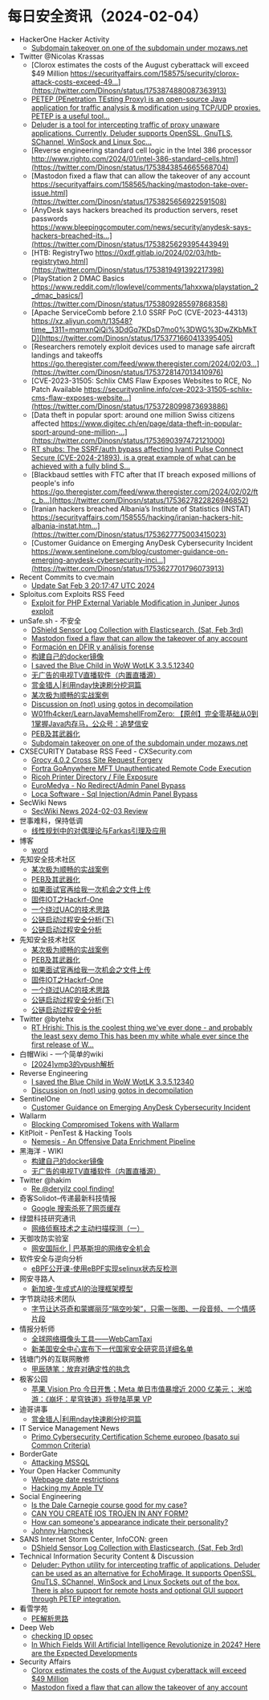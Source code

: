 # 每日安全资讯（2024-02-04）

- HackerOne Hacker Activity
  - [Subdomain takeover on one of the subdomain under mozaws.net](https://hackerone.com/reports/2209571)
- Twitter @Nicolas Krassas
  - [Clorox estimates the costs of the August cyberattack will exceed $49 Million https://securityaffairs.com/158575/security/clorox-attack-costs-exceed-49...](https://twitter.com/Dinosn/status/1753874880087363913)
  - [PETEP (PEnetration TEsting Proxy) is an open-source Java application for traffic analysis & modification using TCP/UDP proxies. PETEP is a useful tool...](https://twitter.com/Dinosn/status/1753849802046030331)
  - [Deluder is a tool for intercepting traffic of proxy unaware applications. Currently, Deluder supports OpenSSL, GnuTLS, SChannel, WinSock and Linux Soc...](https://twitter.com/Dinosn/status/1753849612543169012)
  - [Reverse engineering standard cell logic in the Intel 386 processor http://www.righto.com/2024/01/intel-386-standard-cells.html](https://twitter.com/Dinosn/status/1753843854665568704)
  - [Mastodon fixed a flaw that can allow the takeover of any account https://securityaffairs.com/158565/hacking/mastodon-take-over-issue.html](https://twitter.com/Dinosn/status/1753825656922591508)
  - [AnyDesk says hackers breached its production servers, reset passwords https://www.bleepingcomputer.com/news/security/anydesk-says-hackers-breached-its...](https://twitter.com/Dinosn/status/1753825629395443949)
  - [HTB: RegistryTwo https://0xdf.gitlab.io/2024/02/03/htb-registrytwo.html](https://twitter.com/Dinosn/status/1753819491392217398)
  - [PlayStation 2 DMAC Basics https://www.reddit.com/r/lowlevel/comments/1ahxxwa/playstation_2_dmac_basics/](https://twitter.com/Dinosn/status/1753809285597868358)
  - [Apache ServiceComb before 2.1.0 SSRF PoC (CVE-2023-44313) https://xz.aliyun.com/t/13548?time__1311=mqmxnQiQi%3DdGq7KDsD7mo0%3DWG%3DwZKbMkTD](https://twitter.com/Dinosn/status/1753771660413395405)
  - [Researchers remotely exploit devices used to manage safe aircraft landings and takeoffs https://go.theregister.com/feed/www.theregister.com/2024/02/03...](https://twitter.com/Dinosn/status/1753728147013410976)
  - [CVE-2023-31505: Schlix CMS Flaw Exposes Websites to RCE, No Patch Available https://securityonline.info/cve-2023-31505-schlix-cms-flaw-exposes-website...](https://twitter.com/Dinosn/status/1753728099873693886)
  - [Data theft in popular sport: around one million Swiss citizens affected https://www.digitec.ch/en/page/data-theft-in-popular-sport-around-one-million-...](https://twitter.com/Dinosn/status/1753690397472121000)
  - [RT shubs: The SSRF/auth bypass affecting Ivanti Pulse Connect Secure (CVE-2024-21893), is a great example of what can be achieved with a fully blind S...](https://twitter.com/Dinosn/status/1753677852807987514)
  - [Blackbaud settles with FTC after that IT breach exposed millions of people's info https://go.theregister.com/feed/www.theregister.com/2024/02/02/ftc_b...](https://twitter.com/Dinosn/status/1753627822826946852)
  - [Iranian hackers breached Albania’s Institute of Statistics (INSTAT) https://securityaffairs.com/158555/hacking/iranian-hackers-hit-albania-instat.htm...](https://twitter.com/Dinosn/status/1753627775003415023)
  - [Customer Guidance on Emerging AnyDesk Cybersecurity Incident https://www.sentinelone.com/blog/customer-guidance-on-emerging-anydesk-cybersecurity-inci...](https://twitter.com/Dinosn/status/1753627701796073913)
- Recent Commits to cve:main
  - [Update Sat Feb  3 20:17:47 UTC 2024](https://github.com/trickest/cve/commit/448ba107f8fd371d91d69b3e56872509583c4dd9)
- Sploitus.com Exploits RSS Feed
  - [Exploit for PHP External Variable Modification in Juniper Junos exploit](https://sploitus.com/exploit?id=22BD4550-67DD-5F57-B9D1-DA1A86A945CE&utm_source=rss&utm_medium=rss)
- unSafe.sh - 不安全
  - [DShield Sensor Log Collection with Elasticsearch, (Sat, Feb 3rd)](https://buaq.net/go-220213.html)
  - [Mastodon fixed a flaw that can allow the takeover of any account](https://buaq.net/go-220208.html)
  - [Formación en DFIR y análisis forense](https://buaq.net/go-220204.html)
  - [构建自己的docker镜像](https://buaq.net/go-220205.html)
  - [I saved the Blue Child in WoW WotLK 3.3.5.12340](https://buaq.net/go-220203.html)
  - [无广告的电视TV直播软件（内置直播源）](https://buaq.net/go-220191.html)
  - [赏金猎人|利用nday快速刷分挖洞篇](https://buaq.net/go-220217.html)
  - [某次极为顺畅的实战案例](https://buaq.net/go-220183.html)
  - [Discussion on (not) using gotos in decompilation](https://buaq.net/go-220190.html)
  - [W01fh4cker/LearnJavaMemshellFromZero: 【原创】完全零基础从0到1掌握Java内存马，公众号：追梦信安](https://buaq.net/go-220176.html)
  - [PEB及其武器化](https://buaq.net/go-220184.html)
  - [Subdomain takeover on one of the subdomain under mozaws.net](https://buaq.net/go-220192.html)
- CXSECURITY Database RSS Feed - CXSecurity.com
  - [Grocy 4.0.2 Cross Site Request Forgery](https://cxsecurity.com/issue/WLB-2024020023)
  - [Fortra GoAnywhere MFT Unauthenticated Remote Code Execution](https://cxsecurity.com/issue/WLB-2024020022)
  - [Ricoh Printer Directory / File Exposure](https://cxsecurity.com/issue/WLB-2024020021)
  - [EuroMedya - No Redirect/Admin Panel Bypass](https://cxsecurity.com/issue/WLB-2024020020)
  - [Loca Software - Sql Injection/Admin Panel Bypass](https://cxsecurity.com/issue/WLB-2024020019)
- SecWiki News
  - [SecWiki News 2024-02-03 Review](http://www.sec-wiki.com/?2024-02-03)
- 世事难料，保持低调
  - [线性规划中的对偶理论与Farkas引理及应用](https://blog.csdn.net/ariesjzj/article/details/136004086)
- 博客
  - [word](https://dyrnq.com/word/)
- 先知安全技术社区
  - [某次极为顺畅的实战案例](https://xz.aliyun.com/t/13557)
  - [PEB及其武器化](https://xz.aliyun.com/t/13556)
  - [如果面试官再给我一次机会之文件上传](https://xz.aliyun.com/t/13554)
  - [固件IOT之Hackrf-One](https://xz.aliyun.com/t/13553)
  - [一个绕过UAC的技术思路](https://xz.aliyun.com/t/13551)
  - [公链启动过程安全分析(下)](https://xz.aliyun.com/t/13550)
  - [公链启动过程安全分析](https://xz.aliyun.com/t/13549)
- 先知安全技术社区
  - [某次极为顺畅的实战案例](https://xz.aliyun.com/t/13557)
  - [PEB及其武器化](https://xz.aliyun.com/t/13556)
  - [如果面试官再给我一次机会之文件上传](https://xz.aliyun.com/t/13554)
  - [固件IOT之Hackrf-One](https://xz.aliyun.com/t/13553)
  - [一个绕过UAC的技术思路](https://xz.aliyun.com/t/13551)
  - [公链启动过程安全分析(下)](https://xz.aliyun.com/t/13550)
  - [公链启动过程安全分析](https://xz.aliyun.com/t/13549)
- Twitter @bytehx
  - [RT Hrishi: This is the coolest thing we've ever done - and probably the least sexy demo This has been my white whale ever since the first release of W...](https://twitter.com/bytehx343/status/1753865222245462426)
- 白帽Wiki - 一个简单的wiki
  - [[2024]vmp3的vpush解析](https://key08.com/index.php/2024/02/04/1824.html)
- Reverse Engineering
  - [I saved the Blue Child in WoW WotLK 3.3.5.12340](https://www.reddit.com/r/ReverseEngineering/comments/1ahxxql/i_saved_the_blue_child_in_wow_wotlk_33512340/)
  - [Discussion on (not) using gotos in decompilation](https://www.reddit.com/r/ReverseEngineering/comments/1ahuyuy/discussion_on_not_using_gotos_in_decompilation/)
- SentinelOne
  - [Customer Guidance on Emerging AnyDesk Cybersecurity Incident](https://www.sentinelone.com/blog/customer-guidance-on-emerging-anydesk-cybersecurity-incident/)
- Wallarm
  - [Blocking Compromised Tokens with Wallarm](https://lab.wallarm.com/blocking-compromised-tokens-with-wallarm/)
- KitPloit - PenTest &amp; Hacking Tools
  - [Nemesis - An Offensive Data Enrichment Pipeline](http://www.kitploit.com/2024/02/nemesis-offensive-data-enrichment.html)
- 黑海洋 - WIKI
  - [构建自己的docker镜像](https://blog.upx8.com/4008)
  - [无广告的电视TV直播软件（内置直播源）](https://blog.upx8.com/4007)
- Twitter @hakim
  - [Re @deryilz cool finding!](https://twitter.com/hakivvi/status/1753596274681479380)
- 奇客Solidot–传递最新科技情报
  - [Google 搜索杀死了网页缓存](https://www.solidot.org/story?sid=77292)
- 绿盟科技研究通讯
  - [网络侦察技术之主动扫描探测（一）](https://mp.weixin.qq.com/s?__biz=MzIyODYzNTU2OA==&mid=2247496694&idx=1&sn=cfcdc140af5b849d7a9ae235faad26e8&chksm=e84c5529df3bdc3f0b679afa8e37e65dcfa7ca4c799f34615f4ab4e081271f6891c5c1cd5ff7&scene=58&subscene=0#rd)
- 天御攻防实验室
  - [网安国际化 | 巴基斯坦的网络安全机会](https://mp.weixin.qq.com/s?__biz=MzU0MzgyMzM2Nw==&mid=2247485380&idx=1&sn=246df0d40afeff9f16568f815d36e250&chksm=fb04c4accc734dba386b118d5c682286e2ba68bd2618783c1e03ec7b93d45460891bd98f7f37&scene=58&subscene=0#rd)
- 软件安全与逆向分析
  - [eBPF公开课-使用eBPF实现selinux状态反检测](https://mp.weixin.qq.com/s?__biz=MzU3MTY5MzQxMA==&mid=2247484587&idx=1&sn=f335fab85c65a16e8afc58321570d065&chksm=fcdd04a6cbaa8db0ffff666feb9e7399269451e4fcb56da958c3aa5975f1b4fab69d7f9f3f5a&scene=58&subscene=0#rd)
- 网安寻路人
  - [新加坡-生成式AI的治理框架模型](https://mp.weixin.qq.com/s?__biz=MzIxODM0NDU4MQ==&mid=2247500977&idx=1&sn=2cadd355834fda3c8f26f8a12c583a89&chksm=97e9795ba09ef04dcb8a10ad01e93ed15122dfff5642e74981ebd37a46614ee0de3420a430b8&scene=58&subscene=0#rd)
- 字节跳动技术团队
  - [字节让达芬奇和蒙娜丽莎“隔空吵架”，只需一张图、一段音频、一个情感片段](https://mp.weixin.qq.com/s?__biz=MzI1MzYzMjE0MQ==&mid=2247505647&idx=1&sn=519837c68ba39c65b8584a6635229d49&chksm=e9d31d0ddea4941bf66f523ea15b291bbf701bb28d5fbc682abf4f03ec23aaba300d3d1c464c&scene=58&subscene=0#rd)
- 情报分析师
  - [全球网络摄像头工具——WebCamTaxi](https://mp.weixin.qq.com/s?__biz=MzA3Mjc1MTkwOA==&mid=2650545301&idx=1&sn=dba3b90d8991c88b914da6d09bffee80&chksm=871132deb066bbc8c6613463836b2574af0910bcb088546f4dae2bd493cd615c1e50a331f7fb&scene=58&subscene=0#rd)
  - [新美国安全中心宣布下一代国家安全研究员详细名单](https://mp.weixin.qq.com/s?__biz=MzA3Mjc1MTkwOA==&mid=2650545301&idx=2&sn=1cd9f428a40b15d317030fc227c4eaf8&chksm=871132deb066bbc8509ed78f7af05a58bcb57d6afa465d79373b333a36fe9a2fbd1c019067f3&scene=58&subscene=0#rd)
- 钱塘门外的互联网散修
  - [甲辰随笔：放弃对确定性的执念](https://mp.weixin.qq.com/s?__biz=MzUxMjkxMzY2OA==&mid=2247483780&idx=1&sn=c8a33aa29ce2b1c6b2ac639c28b72fa1&chksm=f95c79efce2bf0f98caabb817b2e2c3e93c97e8b9e0b02fb446a76d1ddf207201002930eaa18&scene=58&subscene=0#rd)
- 极客公园
  - [苹果 Vision Pro 今日开售；Meta 单日市值暴增近 2000 亿美元； 米哈游：《崩坏：星穹铁道》将登陆苹果 VP](https://mp.weixin.qq.com/s?__biz=MTMwNDMwODQ0MQ==&mid=2653032512&idx=1&sn=412a6088ae9a4fb4fa23ab190f90b7b3&chksm=7e576df64920e4e0a75bf0d9f6bfd8feedda678e7d883b8d66b58999cc5b2a2621f029d6e76e&scene=58&subscene=0#rd)
- 迪哥讲事
  - [赏金猎人|利用nday快速刷分挖洞篇](https://mp.weixin.qq.com/s?__biz=MzIzMTIzNTM0MA==&mid=2247493433&idx=1&sn=b10945d391be217683a2fd40a3714fac&chksm=e8a5ed5adfd2644cae7134dd661d69a135fffa163aedf0f84b262c04b79f14355a57fb28d2b3&scene=58&subscene=0#rd)
- IT Service Management News
  - [Primo Cybersecurity Certification Scheme europeo (basato sui Common Criteria)](http://blog.cesaregallotti.it/2024/02/primo-cybersecurity-certification_3.html)
- BorderGate
  - [Attacking MSSQL](https://www.bordergate.co.uk/attacking-mssql/)
- Your Open Hacker Community
  - [Webpage date restrictions](https://www.reddit.com/r/HowToHack/comments/1ahvigj/webpage_date_restrictions/)
  - [Hacking my Apple TV](https://www.reddit.com/r/HowToHack/comments/1ahsaud/hacking_my_apple_tv/)
- Social Engineering
  - [Is the Dale Carnegie course good for my case?](https://www.reddit.com/r/SocialEngineering/comments/1ai44jo/is_the_dale_carnegie_course_good_for_my_case/)
  - [CAN YOU CREATE IOS TROJEN IN ANY FORM?](https://www.reddit.com/r/SocialEngineering/comments/1ai2wmj/can_you_create_ios_trojen_in_any_form/)
  - [How can someone's appearance indicate their personality?](https://www.reddit.com/r/SocialEngineering/comments/1ahtuc7/how_can_someones_appearance_indicate_their/)
  - [Johnny Hamcheck](https://www.reddit.com/r/SocialEngineering/comments/1ahwcl6/johnny_hamcheck/)
- SANS Internet Storm Center, InfoCON: green
  - [DShield Sensor Log Collection with Elasticsearch, (Sat, Feb 3rd)](https://isc.sans.edu/diary/rss/30616)
- Technical Information Security Content & Discussion
  - [Deluder: Python utility for intercepting traffic of applications. Deluder can be used as an alternative for EchoMirage. It supports OpenSSL, GnuTLS, SChannel, WinSock and Linux Sockets out of the box. There is also support for remote hosts and optional GUI support through PETEP integration.](https://www.reddit.com/r/netsec/comments/1ahyya8/deluder_python_utility_for_intercepting_traffic/)
- 看雪学苑
  - [PE解析思路](https://mp.weixin.qq.com/s?__biz=MjM5NTc2MDYxMw==&mid=2458540526&idx=1&sn=906b9949aad9cf0269d1f0adf9911c95&chksm=b18d696486fae072ba1f8bd07c329b88065e83671b7df5c6c9010f217b556c12f3f6dc9713c4&scene=58&subscene=0#rd)
- Deep Web
  - [checking ID opsec](https://www.reddit.com/r/deepweb/comments/1ai52sj/checking_id_opsec/)
  - [In Which Fields Will Artificial Intelligence Revolutionize in 2024? Here are the Expected Developments](https://www.reddit.com/r/deepweb/comments/1ahzx8y/in_which_fields_will_artificial_intelligence/)
- Security Affairs
  - [Clorox estimates the costs of the August cyberattack will exceed $49 Million](https://securityaffairs.com/158575/security/clorox-attack-costs-exceed-49m.html)
  - [Mastodon fixed a flaw that can allow the takeover of any account](https://securityaffairs.com/158565/hacking/mastodon-take-over-issue.html)
